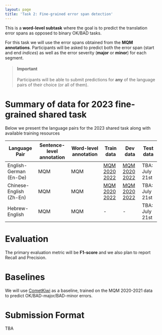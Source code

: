 ```yaml
---
layout: page
title: 'Task 2: Fine-grained error span detection'
---
```


 This is a **word-level subtask** where the goal is to predict the translation error spans as opposed to binary OK/BAD tasks. 

 For this task we will use the error spans obtained from the **MQM annotations**. Participants will be asked to predict both the error span (start and end *indices*) as well as the error severity (**major** or **minor**) for each segment. 

 
> #### **Important**
> Participants will be able to submit predictions for **any** of the language pairs of their choice (or all of them). 

# Summary of data for 2023 fine-grained shared task

Below we present the language pairs for the 2023 shared task along with available training resources


| Language Pair | Sentence-level annotation| Word-level annotation | Train data  | Dev data | Test data  |
|--------------------------|----------------------|-----------------------|---------------------------|-------------------|--------------------|
| English-German (En-De)   | MQM                  |  MQM            | [MQM 2020 2022](https://github.com/google/wmt-mqm-human-evaluation)  | [MQM 2020 2022](https://github.com/google/wmt-mqm-human-evaluation)            | TBA: July 21st                  |
| Chinese-English (Zh-En)  | MQM                  |  MQM            | [MQM 2020 2022](https://github.com/google/wmt-mqm-human-evaluation) | [MQM 2020 2022](https://github.com/google/wmt-mqm-human-evaluation)             | TBA: July 21st                  |
| Hebrew-English           | MQM                  |  MQM            | - | -               | TBA: July 21st                  |


# Evaluation

The primary evaluation metric will be **F1-score** and we also plan to report Recall and Precision. 



# Baselines

We will use [CometKiwi](https://github.com/Unbabel/COMET/tree/master/comet/models/multitask) as a baseline, trained on the MQM 2020-2021 data to predict OK/BAD-major/BAD-minor errors.


# Submission Format

TBA